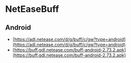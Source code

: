 # NetEaseBuff

## Android
- [https://adl.netease.com/d/g/buff/c/gw?type=android](https://adl.netease.com/d/g/buff/c/gw?type=android)
- [https://buff.gdl.netease.com/buff-android-2.73.2.apk](https://buff.gdl.netease.com/buff-android-2.73.2.apk)
